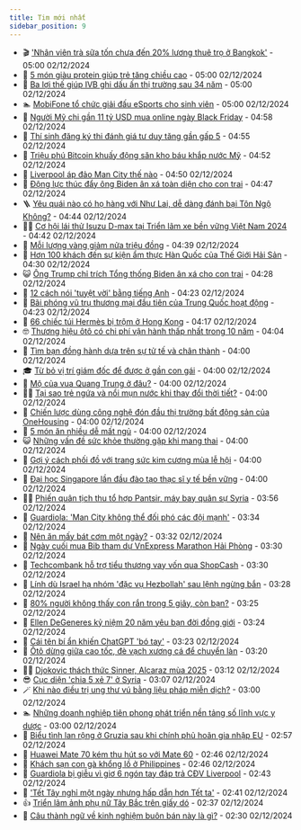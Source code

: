 ```yaml
---
title: Tim mới nhất
sidebar_position: 9
---
```


<!-- vnexpress-tin-moi-nhat:START -->
- 🎬 [&#39;Nhân viên trà sữa tốn chưa đến 20% lương thuê trọ ở Bangkok&#39;](https://vnexpress.net/nhan-vien-tra-sua-ton-chua-den-20-luong-thue-tro-o-bangkok-4822276.html) - 05:00 02/12/2024
- 🐎 [5 món giàu protein giúp trẻ tăng chiều cao](https://vnexpress.net/5-mon-giau-protein-giup-tre-tang-chieu-cao-4822703.html) - 05:00 02/12/2024
- 🦍 [Ba lợi thế giúp IVB ghi dấu ấn thị trường sau 34 năm](https://vnexpress.net/ba-loi-the-giup-ivb-ghi-dau-an-thi-truong-sau-34-nam-4822206.html) - 05:00 02/12/2024
- 🏊 [MobiFone tổ chức giải đấu eSports cho sinh viên](https://vnexpress.net/mobifone-to-chuc-giai-dau-esports-cho-sinh-vien-4821972.html) - 05:00 02/12/2024
- 🎊 [Người Mỹ chi gần 11 tỷ USD mua online ngày Black Friday](https://vnexpress.net/nguoi-my-chi-gan-11-ty-usd-mua-online-ngay-black-friday-4822693.html) - 04:58 02/12/2024
- 🎃 [Thí sinh đăng ký thi đánh giá tư duy tăng gần gấp 5](https://vnexpress.net/thi-sinh-dang-ky-thi-danh-gia-tu-duy-tang-gan-gap-5-4822765.html) - 04:55 02/12/2024
- 🧰 [Triệu phú Bitcoin khuấy động săn kho báu khắp nước Mỹ](https://vnexpress.net/trieu-phu-bitcoin-khuay-dong-san-kho-bau-khap-nuoc-my-4822671.html) - 04:52 02/12/2024
- 🔭 [Liverpool áp đảo Man City thế nào](https://vnexpress.net/liverpool-ap-dao-man-city-the-nao-4822695.html) - 04:50 02/12/2024
- 🫶 [Động lực thúc đẩy ông Biden ân xá toàn diện cho con trai](https://vnexpress.net/dong-luc-thuc-day-ong-biden-an-xa-toan-dien-cho-con-trai-4822619.html) - 04:47 02/12/2024
- 🪜 [Yêu quái nào có họ hàng với Như Lai, dễ dàng đánh bại Tôn Ngộ Không?](https://vnexpress.net/yeu-quai-nao-co-ho-hang-voi-nhu-lai-de-dang-danh-bai-ton-ngo-khong-4822745.html) - 04:44 02/12/2024
- 👨‍🏫 [Cơ hội lái thử Isuzu D-max tại Triển lãm xe bền vững Việt Nam 2024](https://vnexpress.net/co-hoi-lai-thu-isuzu-d-max-tai-trien-lam-xe-ben-vung-viet-nam-2024-4821940.html) - 04:42 02/12/2024
- 🎊 [Mỗi lượng vàng giảm nửa triệu đồng](https://vnexpress.net/moi-luong-vang-giam-nua-trieu-dong-4822740.html) - 04:39 02/12/2024
- 🎊 [Hơn 100 khách đến sự kiện ẩm thực Hàn Quốc của Thế Giới Hải Sản](https://vnexpress.net/hon-100-khach-den-su-kien-am-thuc-han-quoc-cua-the-gioi-hai-san-4820461.html) - 04:30 02/12/2024
- 😺 [Ông Trump chỉ trích Tổng thống Biden ân xá cho con trai](https://vnexpress.net/ong-trump-chi-trich-tong-thong-biden-an-xa-cho-con-trai-4822697.html) - 04:28 02/12/2024
- 🐘 [12 cách nói &#39;tuyệt vời&#39; bằng tiếng Anh](https://vnexpress.net/12-cach-noi-tuyet-voi-bang-tieng-anh-4822751.html) - 04:23 02/12/2024
- 🌁 [Bãi phóng vũ trụ thương mại đầu tiên của Trung Quốc hoạt động](https://vnexpress.net/bai-phong-vu-tru-thuong-mai-dau-tien-cua-trung-quoc-hoat-dong-4822615.html) - 04:23 02/12/2024
- 🐲 [66 chiếc túi Hermès bị trộm ở Hong Kong](https://vnexpress.net/66-chiec-tui-hermes-bi-trom-o-hong-kong-4822679.html) - 04:17 02/12/2024
- 🤓 [Thương hiệu ôtô có chi phí vận hành thấp nhất trong 10 năm](https://vnexpress.net/thuong-hieu-oto-co-chi-phi-van-hanh-thap-nhat-trong-10-nam-4822649.html) - 04:04 02/12/2024
- 💪 [Tìm bạn đồng hành dựa trên sự tử tế và chân thành](https://vnexpress.net/tim-ban-dong-hanh-dua-tren-su-tu-te-va-chan-thanh-4822681.html) - 04:00 02/12/2024
- 🎓 [Từ bỏ vị trí giám đốc để được ở gần con gái](https://vnexpress.net/tu-bo-vi-tri-giam-doc-de-duoc-o-gan-con-gai-4822630.html) - 04:00 02/12/2024
- 🫣 [Mộ của vua Quang Trung ở đâu?](https://vnexpress.net/mo-cua-vua-quang-trung-o-dau-4822694.html) - 04:00 02/12/2024
- 🧑‍💻 [Tại sao trẻ ngứa và nổi mụn nước khi thay đổi thời tiết?](https://vnexpress.net/tai-sao-tre-ngua-va-noi-mun-nuoc-khi-thay-doi-thoi-tiet-4822677.html) - 04:00 02/12/2024
- 🐲 [Chiến lược dùng công nghệ đón đầu thị trường bất động sản của OneHousing](https://vnexpress.net/chien-luoc-dung-cong-nghe-don-dau-thi-truong-bat-dong-san-cua-onehousing-4822669.html) - 04:00 02/12/2024
- 🌝 [5 món ăn nhiều dễ mất ngủ](https://vnexpress.net/5-mon-an-nhieu-de-mat-ngu-4822666.html) - 04:00 02/12/2024
- 😺 [Những vấn đề sức khỏe thường gặp khi mang thai](https://vnexpress.net/nhung-van-de-suc-khoe-thuong-gap-khi-mang-thai-4822665.html) - 04:00 02/12/2024
- 🐎 [Gợi ý cách phối đồ với trang sức kim cương mùa lễ hội](https://vnexpress.net/goi-y-cach-phoi-do-voi-trang-suc-kim-cuong-mua-le-hoi-4821751.html) - 04:00 02/12/2024
- 🎡 [Đại học Singapore lần đầu đào tạo thạc sĩ y tế bền vững](https://vnexpress.net/dai-hoc-singapore-lan-dau-dao-tao-thac-si-y-te-ben-vung-4817946.html) - 04:00 02/12/2024
- 👨‍🏫 [Phiến quân tịch thu tổ hợp Pantsir, máy bay quân sự Syria](https://vnexpress.net/phien-quan-tich-thu-to-hop-pantsir-may-bay-quan-su-syria-4822650.html) - 03:56 02/12/2024
- 🦆 [Guardiola: &#39;Man City không thể đối phó các đội mạnh&#39;](https://vnexpress.net/guardiola-man-city-khong-the-doi-pho-cac-doi-manh-4822682.html) - 03:34 02/12/2024
- 🚦 [Nên ăn mấy bát cơm một ngày?](https://vnexpress.net/nen-an-may-bat-com-mot-ngay-4822661.html) - 03:32 02/12/2024
- 💫 [Ngày cuối mua Bib tham dự VnExpress Marathon Hải Phòng](https://vnexpress.net/ngay-cuoi-mua-bib-tham-du-vnexpress-marathon-hai-phong-4822688.html) - 03:30 02/12/2024
- 🎉 [Techcombank hỗ trợ tiểu thương vay vốn qua ShopCash](https://vnexpress.net/techcombank-ho-tro-tieu-thuong-vay-von-qua-shopcash-4822293.html) - 03:30 02/12/2024
- 🌋 [Lính dù Israel hạ nhóm &#39;đặc vụ Hezbollah&#39; sau lệnh ngừng bắn](https://vnexpress.net/linh-du-israel-ha-nhom-dac-vu-hezbollah-sau-lenh-ngung-ban-4822589.html) - 03:28 02/12/2024
- 🤖 [80% người không thấy con rắn trong 5 giây, còn bạn?](https://vnexpress.net/80-nguoi-khong-thay-con-ran-trong-5-giay-con-ban-4821793.html) - 03:25 02/12/2024
- 🦏 [Ellen DeGeneres kỷ niệm 20 năm yêu bạn đời đồng giới](https://vnexpress.net/ellen-degeneres-ky-niem-20-nam-yeu-ban-doi-dong-gioi-4822652.html) - 03:24 02/12/2024
- 🦩 [Cái tên bí ẩn khiến ChatGPT &#39;bó tay&#39;](https://vnexpress.net/cai-ten-bi-an-khien-chatgpt-bo-tay-4822670.html) - 03:23 02/12/2024
- 👺 [Ôtô dừng giữa cao tốc, đè vạch xương cá để chuyển làn](https://vnexpress.net/oto-dung-giua-cao-toc-de-vach-xuong-ca-de-chuyen-lan-4822609.html) - 03:20 02/12/2024
- 🧑‍🏫 [Djokovic thách thức Sinner, Alcaraz mùa 2025](https://vnexpress.net/djokovic-thach-thuc-sinner-alcaraz-mua-2025-4822685.html) - 03:12 02/12/2024
- 😎 [Cục diện &#39;chia 5 xẻ 7&#39; ở Syria](https://vnexpress.net/cuc-dien-chia-5-xe-7-o-syria-4822680.html) - 03:07 02/12/2024
- 🪄 [Khi nào điều trị ung thư vú bằng liệu pháp miễn dịch?](https://vnexpress.net/khi-nao-dieu-tri-ung-thu-vu-bang-lieu-phap-mien-dich-4822642.html) - 03:00 02/12/2024
- 🏊 [Những doanh nghiệp tiên phong phát triển nền tảng số lĩnh vực y dược](https://vnexpress.net/nhung-doanh-nghiep-tien-phong-phat-trien-nen-tang-so-linh-vuc-y-duoc-4821470.html) - 03:00 02/12/2024
- 💃 [Biểu tình lan rộng ở Gruzia sau khi chính phủ hoãn gia nhập EU](https://vnexpress.net/bieu-tinh-lan-rong-o-gruzia-sau-khi-chinh-phu-hoan-gia-nhap-eu-4822634.html) - 02:57 02/12/2024
- 🦆 [Huawei Mate 70 kém thu hút so với Mate 60](https://vnexpress.net/huawei-mate-70-kem-thu-hut-so-voi-mate-60-4822632.html) - 02:46 02/12/2024
- 🎊 [Khách sạn con gà khổng lồ ở Philippines](https://vnexpress.net/khach-san-con-ga-khong-lo-o-philippines-4822433.html) - 02:46 02/12/2024
- 👺 [Guardiola bị giễu vì giơ 6 ngón tay đáp trả CĐV Liverpool](https://vnexpress.net/guardiola-bi-gieu-vi-gio-6-ngon-tay-dap-tra-cdv-liverpool-4822648.html) - 02:43 02/12/2024
- 🎡 [&#39;Tết Tây nghỉ một ngày nhưng hấp dẫn hơn Tết ta&#39;](https://vnexpress.net/tet-tay-nghi-mot-ngay-nhung-hap-dan-hon-tet-ta-4822651.html) - 02:41 02/12/2024
- 👍 [Triển lãm ảnh phụ nữ Tây Bắc trên giấy dó](https://vnexpress.net/trien-lam-anh-phu-nu-tay-bac-tren-giay-do-4821530.html) - 02:37 02/12/2024
- 🐎 [Câu thành ngữ về kinh nghiệm buôn bán này là gì?](https://vnexpress.net/cau-thanh-ngu-ve-kinh-nghiem-buon-ban-nay-la-gi-4820659.html) - 02:30 02/12/2024<!-- vnexpress-tin-moi-nhat:END -->
